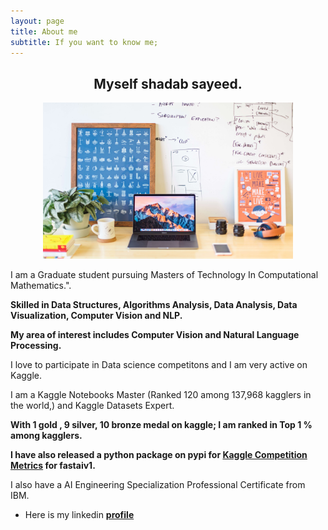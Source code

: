 ```yaml
---
layout: page
title: About me
subtitle: If you want to know me;
---
```


<center><h2>Myself shadab sayeed.</h2></center>


<center><img src="https://raw.githubusercontent.com/shadab4150/shadab4150.github.io/master/img/5.jpg" width="400" height="250"></center>


I am a Graduate student pursuing Masters of Technology In Computational Mathematics.".

**Skilled in Data Structures, Algorithms Analysis, Data Analysis, Data Visualization, Computer Vision and NLP.** 

**My area of interest includes Computer Vision and Natural Language Processing.**

I love to participate in Data science competitons and I am very active on Kaggle.

I am a Kaggle Notebooks Master (Ranked 120 among 137,968 kagglers in the world,) and Kaggle Datasets Expert. 

**With 1 gold , 9 silver, 10 bronze medal on kaggle; I am ranked in Top 1 % among kagglers.**

**I have also released a python package on pypi for [Kaggle Competition Metrics](https://pypi.org/project/kaggle-fastai-custom-metrics/) for fastaiv1.**

I also have a AI Engineering Specialization Professional Certificate from IBM.

* Here is my linkedin [**profile**](https://www.linkedin.com/in/shadab-sayeed/)


